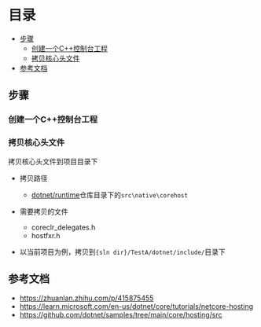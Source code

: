 # 目录

- [步骤](#步骤)
    - [创建一个C++控制台工程](#创建一个C++控制台工程)
    - [拷贝核心头文件](#拷贝核心头文件)
- [参考文档](#参考文档)
## 步骤

### 创建一个C++控制台工程

### 拷贝核心头文件

拷贝核心头文件到项目目录下

- 拷贝路径
    - [dotnet/runtime](https://github.com/dotnet/runtime)仓库目录下的`src\native\corehost`

- 需要拷贝的文件
    - coreclr_delegates.h
    - hostfxr.h

- 以当前项目为例，拷贝到`{sln dir}/TestA/dotnet/include/`目录下

## 参考文档

- https://zhuanlan.zhihu.com/p/415875455
- https://learn.microsoft.com/en-us/dotnet/core/tutorials/netcore-hosting
- https://github.com/dotnet/samples/tree/main/core/hosting/src